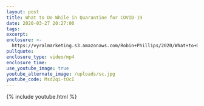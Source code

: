 ```yaml
---
layout: post
title: What to Do While in Quarantine for COVID-19
date: 2020-03-27 20:27:00
tags:
excerpt:
enclosure: >-
  https://vyralmarketing.s3.amazonaws.com/Robin+Phillips/2020/What+to+Do+While+in+Quarantine+for+COVID-19.mp4
pullquote:
enclosure_type: video/mp4
enclosure_time:
use_youtube_image: true
youtube_alternate_image: /uploads/sc.jpg
youtube_code: Msd2qi-tOcI
---
```


{% include youtube.html %}